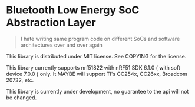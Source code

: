 Bluetooth Low Energy SoC Abstraction Layer
==========================================

> I hate writing same program code on different SoCs and software architectures over and over again

This library is distributed under MIT license. See COPYING for the license.

This library currently supports nrf51822 with nRF51 SDK 6.1.0 ( with soft device 7.0.0 ) only. It MAYBE will support TI's CC254x, CC26xx, Broadcom 20732, etc.

This library is currently under development, no guarantee to the api will not be changed.
